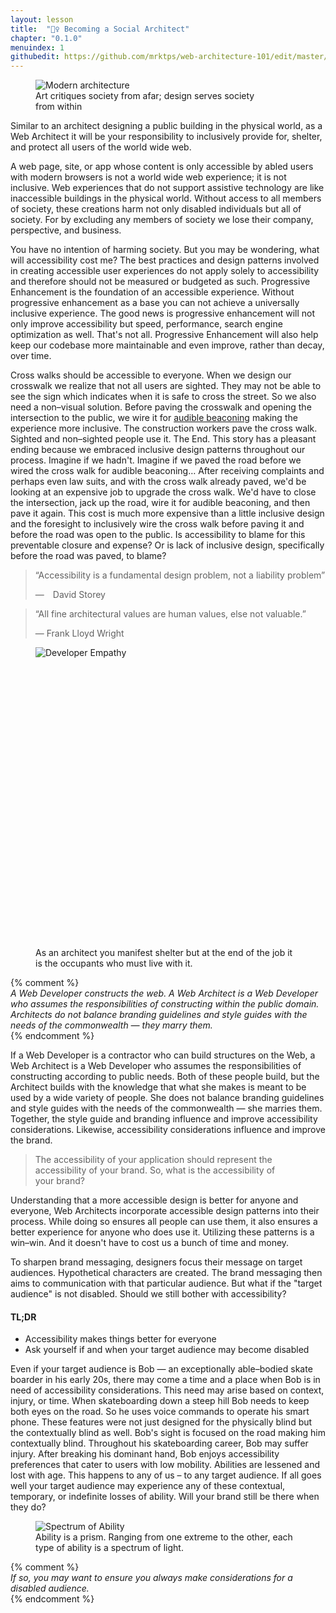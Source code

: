 ```yaml
---
layout: lesson
title:  "👷‍♀️ Becoming a Social Architect"
chapter: "0.1.0"
menuindex: 1
githubedit: https://github.com/mrktps/web-architecture-101/edit/master/_unit_0/becoming-a-social-architect.markdown
---
```


<figure>
  <picture>
   <source srcset="{{ site.baseurl }}/assets/images/architecture/architecture-1600.jpg" media="(min-width: 724px)" />
   <img src="{{ site.baseurl }}/assets/images/architecture/architecture-800.jpg" alt="Modern architecture" />
  </picture>
  <figcaption>Art critiques society from afar; design serves society from&nbsp;within</figcaption>
</figure>

Similar to an architect designing a public building in the physical world, as a Web Architect it will be your responsibility to inclusively provide for, shelter, and protect all users of the world wide&nbsp;web. 

A web page, site, or app whose content is only accessible by abled users with modern browsers is not a world wide web experience; it is not inclusive. Web experiences that do not support assistive technology are like inaccessible buildings in the physical world. Without access to all members of society, these creations harm not only disabled individuals but all of society. For by excluding any members of society we lose their company, perspective, and business.

You have no intention of harming society. But you may be wondering, what will accessibility cost me? The best practices and design patterns involved in creating accessible user experiences do not apply solely to accessibility and therefore should not be measured or budgeted as such. Progressive Enhancement is the foundation of an accessible experience. Without progressive enhancement as a base you can not achieve a universally inclusive experience. The good news is progressive enhancement will not only improve accessibility but speed, performance, search engine optimization as well. That's not all. Progressive Enhancement will also help keep our codebase more maintainable and even improve, rather than decay, over time.

Cross walks should be accessible to everyone. When we design our crosswalk we realize that not all users are sighted. They may not be able to see the sign which indicates when it is safe to cross the street. So we also need a non&ndash;visual solution. Before paving the crosswalk and opening the intersection to the public, we wire it for [audible beaconing](http://www.apsguide.org/chapter4_beaconing.cfm) making the experience more inclusive. The construction workers pave the cross walk. Sighted and non&ndash;sighted people use it. The End. This story has a pleasant ending because we embraced inclusive design patterns throughout our process. Imagine if we hadn't. Imagine if we paved the road before we wired the cross walk for audible beaconing&hellip; After receiving complaints and perhaps even law suits, and with the cross walk already paved, we'd be looking at an expensive job to upgrade the cross walk. We'd have to close the intersection, jack up the road, wire it for audible beaconing, and then pave it again. This cost is much more expensive than a little inclusive design and the foresight to inclusively wire the cross walk before paving it and before the road was open to the public. Is accessibility to blame for this preventable closure and expense? Or is lack of inclusive design, specifically before the road was paved, to blame?

<blockquote class="legible">
<p>&#8220;Accessibility is a fundamental design problem, not a liability&nbsp;problem&#8221;</p>
&mdash;&emsp;David Storey
</blockquote>

<!--blockquote>
  <p>&#8220;Nothing in this world is more simple and more cheap than making cities that provide better for people.&#8221;</p>
  &mdash; Jan Gehl
</blockquote>

<blockquote>
  <p>&#8220;People ignore design that ignores people.&#8221;</p>
  &mdash; Frank Chimero
</blockquote-->

<blockquote>
  <p>&#8220;All fine architectural values are human values, else not valuable.&#8221;</p>
  &mdash; Frank Lloyd Wright
</blockquote>

<figure>
  <img src="{{ site.baseurl }}/assets/images/sketch/developer_empathy.svg" alt="Developer Empathy" style="max-height:80vh;min-height:480px;border:none" />
  <figcaption>As an architect you manifest shelter but at the end of the job it is the occupants who must live with&nbsp;it.</figcaption>
</figure>



{% comment %}  
_A Web Developer constructs the web. A Web Architect is a Web Developer who assumes the responsibilities of constructing within the public domain. Architects do not balance branding guidelines and style guides with the needs of the commonwealth &mdash; they marry them._  
{% endcomment %}  

If a Web Developer is a contractor who can build structures on the Web, a Web Architect is a Web Developer who assumes the responsibilities of constructing according to public needs. Both of these people build, but the Architect builds with the knowledge that what she makes is meant to be used by a wide variety of people. She does not balance branding guidelines and style guides with the needs of the commonwealth &mdash; she marries them. Together, the style guide and branding influence and improve accessibility considerations. Likewise, accessibility considerations influence and improve the brand. 

> The accessibility of your application should represent the accessibility of your&nbsp;brand. So, what is the accessibility of your&nbsp;brand?

Understanding that a more accessible design is better for anyone and everyone, Web Architects incorporate accessible design patterns into their process. While doing so ensures all people can use them, it also ensures a better experience for anyone who does use it. Utilizing these patterns is a win&ndash;win. And it doesn't have to cost us a bunch of time and money. 

To sharpen brand messaging, designers focus their message on target audiences. Hypothetical characters are created. The brand messaging then aims to communication with that particular audience. But what if the "target audience" is not disabled. Should we still bother with accessibility?

#### TL;DR
 - Accessibility makes things better for&nbsp;everyone
 - Ask yourself if and when your target audience may become disabled 
 
Even if your target audience is Bob &mdash; an exceptionally able&ndash;bodied skate boarder in his early 20s, there may come a time and a place when Bob is in need of accessibility considerations. This need may arise based on context, injury, or time. When skateboarding down a steep hill Bob needs to keep both eyes on the road. So he uses voice commands to operate his smart phone. These features were not just designed for the physically blind but the contextually blind as well. Bob's sight is focused on the road making him contextually blind. Throughout his skateboarding career, Bob may suffer injury. After breaking his dominant hand, Bob enjoys accessibility preferences that cater to users with low mobility. Abilities are lessened and lost with age. This happens to any of us &ndash; to any target audience. If all goes well your target audience may experience any of these contextual, temporary, or indefinite losses of ability. Will your brand still be there when they do? 

<figure>
  <img src="{{ site.baseurl }}/assets/images/spectrum-of-ability.png" alt="Spectrum of Ability">
  <figcaption>Ability is a prism. Ranging from one extreme to the other, each type of ability is a spectrum of light.</figcaption>
</figure>

{% comment %}  
_If so, you may want to ensure you always make considerations for a disabled audience._  
{% endcomment %}
